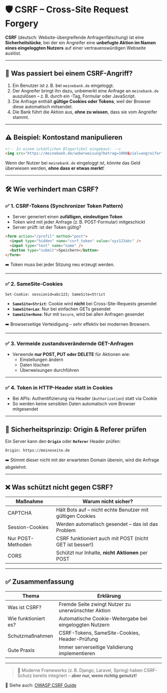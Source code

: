 # 🛡️ CSRF – Cross-Site Request Forgery

**CSRF** (deutsch: Website-übergreifende Anfragenfälschung) ist eine **Sicherheitslücke**, bei der ein Angreifer eine **unbefugte Aktion im Namen eines eingeloggten Nutzers** auf einer vertrauenswürdigen Webseite auslöst.

---

## 🧩 Was passiert bei einem CSRF-Angriff?

1. Ein Benutzer ist z. B. bei `meinebank.de` eingeloggt.
2. Der Angreifer bringt ihn dazu, unbemerkt eine Anfrage an `meinebank.de` auszulösen – z. B. durch ein <img>-Tag, Formular oder JavaScript.
3. Die Anfrage enthält **gültige Cookies oder Tokens**, weil der Browser diese automatisch mitsendet.
4. Die Bank führt die Aktion aus, **ohne zu wissen**, dass sie vom Angreifer stammt.

---

## ⚠️ Beispiel: Kontostand manipulieren

```html
<!-- In einem schädlichen Blogartikel eingebaut: -->
<img src="https://meinebank.de/ueberweisung?betrag=1000&ziel=angreifer" />
```

Wenn der Nutzer bei `meinebank.de` eingeloggt ist, könnte das Geld überwiesen werden, **ohne dass er etwas merkt**!

---

## 🛠️ Wie verhindert man CSRF?

### ✅ 1. **CSRF-Tokens (Synchronizer Token Pattern)**

- Server generiert einen **zufälligen, eindeutigen Token**
- Token wird mit jeder Anfrage (z. B. POST-Formular) mitgeschickt
- Server prüft: ist der Token gültig?

```html
<form action="/profil" method="post">
  <input type="hidden" name="csrf_token" value="xyz123abc" />
  <input type="text" name="name" />
  <button type="submit">Speichern</button>
</form>
```

➡️ Token muss bei jeder Sitzung neu erzeugt werden.

---

### ✅ 2. **SameSite-Cookies**

```http
Set-Cookie: sessionid=abc123; SameSite=Strict
```

- **`SameSite=Strict`**: Cookie wird **nicht** bei Cross-Site-Requests gesendet
- **`SameSite=Lax`**: Nur bei einfachen GETs gesendet
- **`SameSite=None`**: Nur mit `Secure`, wird bei allen Anfragen gesendet

➡️ Browserseitige Verteidigung – sehr effektiv bei modernen Browsern.

---

### ✅ 3. **Vermeide zustandsverändernde GET-Anfragen**

- Verwende **nur POST, PUT oder DELETE** für Aktionen wie:
  - Einstellungen ändern
  - Daten löschen
  - Überweisungen durchführen

---

### ✅ 4. **Token in HTTP-Header statt in Cookies**

- Bei APIs: Authentifizierung via Header (`Authorization`) statt via Cookie
- So werden keine sensiblen Daten automatisch vom Browser mitgesendet

---

## 🧪 Sicherheitsprinzip: Origin & Referer prüfen

Ein Server kann den **`Origin`** oder **`Referer`** Header prüfen:

```http
Origin: https://meineseite.de
```

➡️ Stimmt dieser nicht mit der erwarteten Domain überein, wird die Anfrage abgelehnt.

---

## ❌ Was schützt **nicht** gegen CSRF?

| Maßnahme         | Warum nicht sicher?                                      |
|------------------|-----------------------------------------------------------|
| CAPTCHA          | Hält Bots auf – nicht echte Benutzer mit gültigen Cookies |
| Session-Cookies  | Werden automatisch gesendet – das ist das Problem         |
| Nur POST-Methoden | CSRF funktioniert auch mit POST (nicht GET ist besser!)  |
| CORS             | Schützt nur Inhalte, **nicht Aktionen** per POST          |

---

## ✅ Zusammenfassung

| Thema                 | Erklärung                                               |
|------------------------|---------------------------------------------------------|
| Was ist CSRF?         | Fremde Seite zwingt Nutzer zu unerwünschter Aktion      |
| Wie funktioniert es?  | Automatische Cookie-Weitergabe bei eingeloggten Nutzern |
| Schutzmaßnahmen       | CSRF-Tokens, SameSite-Cookies, Header-Prüfung           |
| Gute Praxis           | Immer serverseitige Validierung implementieren          |

---

> 🔐 Moderne Frameworks (z. B. Django, Laravel, Spring) haben CSRF-Schutz bereits integriert – **aber nur, wenn richtig genutzt!**

📘 Siehe auch: [OWASP CSRF Guide](https://owasp.org/www-community/attacks/csrf)